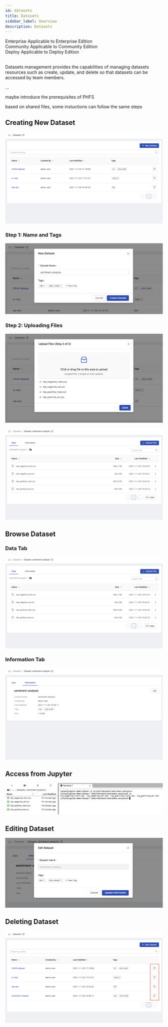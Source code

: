 ```yaml
---
id: datasets
title: Datasets
sidebar_label: Overview
description: Datasets
---
```


<div class="label-sect">
  <div class="ee-only tooltip">Enterprise
    <span class="tooltiptext">Applicable to Enterprise Edition</span>
  </div>
  <div class="ce-only tooltip">Community
    <span class="tooltiptext">Applicable to Community Edition</span>
  </div>
    <div class="deploy-only tooltip">Deploy
    <span class="tooltiptext">Applicable to Deploy Edition</span>
  </div>
</div>
<BR>

Datasets management provides the capabilities of managing datasets resources such as create, update, and delete so that datasets can be accessed by team members.

...

maybe introduce the prerequisites of PHFS

based on shared files, some instuctions can follow the same steps


## Creating New Dataset

![](assets/datasets-list.png)

### Step 1: Name and Tags

![](assets/datasets-new-dataset-1.png)

### Step 2: Uploading Files

![](assets/datasets-new-dataset-2.png)

![](assets/datasets-data-tab.png)

## Browse Dataset

### Data Tab
![](assets/datasets-data-tab.png)

### Information Tab
![](assets/datasets-info-tab.png)

## Access from Jupyter
![](assets/datasets-jupyter.png)

## Editing Dataset

![](assets/datasets-edit.png)

## Deleting Dataset

![](assets/datasets-delete.png)

